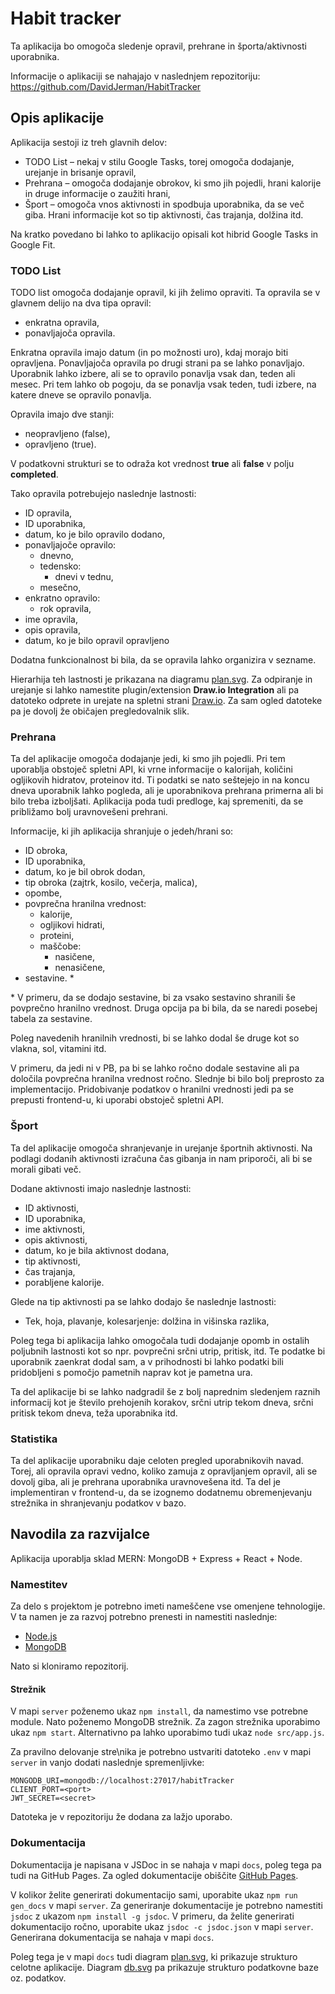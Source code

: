 # Habit tracker

Ta aplikacija bo omogoča sledenje opravil, prehrane in športa/aktivnosti uporabnika.

Informacije o aplikaciji se nahajajo v naslednjem repozitoriju:
<https://github.com/DavidJerman/HabitTracker>

## Opis aplikacije

Aplikacija sestoji iz treh glavnih delov:

- TODO List – nekaj v stilu Google Tasks, torej omogoča dodajanje, urejanje in brisanje opravil,
- Prehrana – omogoča dodajanje obrokov, ki smo jih pojedli, hrani kalorije in druge informacije
  o zaužiti hrani,
- Šport – omogoča vnos aktivnosti in spodbuja uporabnika, da se več giba. Hrani informacije kot
  so tip aktivnosti, čas trajanja, dolžina itd.

Na kratko povedano bi lahko to aplikacijo opisali kot hibrid Google Tasks in Google Fit.

### TODO List

TODO list omogoča dodajanje opravil, ki jih želimo opraviti. Ta opravila se v glavnem delijo
na dva tipa opravil:

- enkratna opravila,
- ponavljajoča opravila.

Enkratna opravila imajo datum (in po možnosti uro), kdaj morajo biti opravljena. Ponavljajoča
opravila po drugi strani pa se lahko ponavljajo. Uporabnik lahko izbere, ali se to opravilo
ponavlja vsak dan, teden ali mesec. Pri tem lahko ob pogoju, da se ponavlja vsak teden, tudi
izbere, na katere dneve se opravilo ponavlja.

Opravila imajo dve stanji:

- neopravljeno (false),
- opravljeno (true).

V podatkovni strukturi se to odraža kot vrednost **true** ali **false** v polju **completed**.

Tako opravila potrebujejo naslednje lastnosti:

- ID opravila,
- ID uporabnika,
- datum, ko je bilo opravilo dodano,
- ponavljajoče opravilo:
    - dnevno,
    - tedensko:
        - dnevi v tednu,
    - mesečno,
- enkratno opravilo:
    - rok opravila,
- ime opravila,
- opis opravila,
- datum, ko je bilo opravil opravljeno

Dodatna funkcionalnost bi bila, da se opravila lahko organizira v sezname.

Hierarhija teh lastnosti je prikazana na diagramu [plan.svg](docs/plan.svg). Za odpiranje in 
urejanje si lahko namestite plugin/extension **Draw.io Integration** ali pa datoteko odprete 
in urejate na spletni strani [Draw.io](https://app.diagrams.net/). Za sam ogled datoteke pa
je dovolj že običajen pregledovalnik slik.

### Prehrana

Ta del aplikacije omogoča dodajanje jedi, ki smo jih pojedli. Pri tem uporablja obstoječ
spletni API, ki vrne informacije o kalorijah, količini ogljikovih hidratov, proteinov itd. Ti
podatki se nato seštejejo in na koncu dneva uporabnik lahko pogleda, ali je uporabnikova
prehrana primerna ali bi bilo treba izboljšati. Aplikacija poda tudi predloge, kaj spremeniti,
da se približamo bolj uravnovešeni prehrani.

Informacije, ki jih aplikacija shranjuje o jedeh/hrani so:

- ID obroka,
- ID uporabnika,
- datum, ko je bil obrok dodan,
- tip obroka (zajtrk, kosilo, večerja, malica),
- opombe,
- povprečna hranilna vrednost:
    - kalorije,
    - ogljikovi hidrati,
    - proteini,
    - maščobe:
        - nasičene,
        - nenasičene,
- sestavine. *

\* V primeru, da se dodajo sestavine, bi za vsako sestavino shranili še povprečno hranilno vrednost.
Druga opcija pa bi bila, da se naredi posebej tabela za sestavine.

Poleg navedenih hranilnih vrednosti, bi se lahko dodal še druge kot so vlakna, sol, vitamini itd.

V primeru, da jedi ni v PB, pa bi se lahko ročno dodale sestavine ali pa določila povprečna
hranilna vrednost ročno. Slednje bi bilo bolj preprosto za implementacijo. Pridobivanje podatkov
o hranilni vrednosti jedi pa se prepusti frontend-u, ki uporabi obstoječ spletni API.

### Šport

Ta del aplikacije omogoča shranjevanje in urejanje športnih aktivnosti. Na podlagi dodanih
aktivnosti izračuna čas gibanja in nam priporoči, ali bi se morali gibati več.

Dodane aktivnosti imajo naslednje lastnosti:

- ID aktivnosti,
- ID uporabnika,
- ime aktivnosti,
- opis aktivnosti,
- datum, ko je bila aktivnost dodana,
- tip aktivnosti,
- čas trajanja,
- porabljene kalorije.

Glede na tip aktivnosti pa se lahko dodajo še naslednje lastnosti:

- Tek, hoja, plavanje, kolesarjenje: dolžina in višinska razlika,

Poleg tega bi aplikacija lahko omogočala tudi dodajanje opomb in ostalih poljubnih 
lastnosti kot so npr. povprečni srčni utrip, pritisk, itd. Te podatke bi uporabnik zaenkrat
dodal sam, a v prihodnosti bi lahko podatki bili pridobljeni s pomočjo pametnih naprav kot 
je pametna ura.

Ta del aplikacije bi se lahko nadgradil še z bolj naprednim sledenjem raznih informacij
kot je število prehojenih korakov, srčni utrip tekom dneva, srčni pritisk tekom dneva,
teža uporabnika itd.

### Statistika

Ta del aplikacije uporabniku daje celoten pregled uporabnikovih navad. Torej, ali
opravila opravi vedno, koliko zamuja z opravljanjem opravil, ali se dovolj giba, ali je
prehrana uporabnika uravnovešena itd. Ta del je implementiran v frontend-u, da se izognemo
dodatnemu obremenjevanju strežnika in shranjevanju podatkov v bazo.

## Navodila za razvijalce

Aplikacija uporablja sklad MERN: MongoDB + Express + React + Node.

### Namestitev

Za delo s projektom je potrebno imeti nameščene vse omenjene tehnologije. V ta namen je za
razvoj potrebno prenesti in namestiti naslednje:

- [Node.js](https://nodejs.org/en)
- [MongoDB](https://www.mongodb.com/try/download/community)

Nato si kloniramo repozitorij.

#### Strežnik

V mapi `server` poženemo ukaz `npm install`, da namestimo vse potrebne module. Nato poženemo
MongoDB strežnik. Za zagon strežnika uporabimo ukaz `npm start`. Alternativno pa lahko uporabimo
tudi ukaz `node src/app.js`.

Za pravilno delovanje stre\nika je potrebno ustvariti datoteko `.env` v mapi `server` in vanjo
dodati naslednje spremenljivke:

```env
MONGODB_URI=mongodb://localhost:27017/habitTracker
CLIENT_PORT=<port>
JWT_SECRET=<secret>
```

Datoteka je v repozitoriju že dodana za lažjo uporabo.

### Dokumentacija

Dokumentacija je napisana v JSDoc in se nahaja v mapi `docs`, poleg tega pa tudi na GitHub
Pages. Za ogled dokumentacije obiščite [GitHub Pages](https://davidjerman.github.io/HabitTracker/).

V kolikor želite generirati dokumentacijo sami, uporabite ukaz `npm run gen_docs` v mapi `server`. Za
generiranje dokumentacije je potrebno namestiti `jsdoc` z ukazom `npm install -g jsdoc`. V primeru,
da želite generirati dokumentacijo ročno, uporabite ukaz `jsdoc -c jsdoc.json` v mapi `server`.
Generirana dokumentacija se nahaja v mapi `docs`.

Poleg tega je v mapi `docs` tudi diagram [plan.svg](docs/plan.svg), ki prikazuje strukturo celotne
aplikacije. Diagram [db.svg](docs/db.svg) pa prikazuje strukturo podatkovne baze oz. podatkov.
